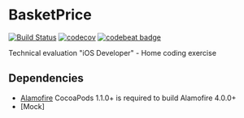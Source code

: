 # BasketPrice

[![Build Status](https://travis-ci.org/madcato/BasketPrice.svg?branch=master)](https://travis-ci.org/madcato/BasketPrice)
[![codecov](https://codecov.io/gh/madcato/BasketPrice/branch/master/graph/badge.svg)](https://codecov.io/gh/madcato/BasketPrice)
[![codebeat badge](https://codebeat.co/badges/2f94351b-78c7-47dd-a867-a1ffb97fcb3a)](https://codebeat.co/projects/github-com-madcato-basketprice-master)

Technical evaluation "iOS Developer" - Home coding exercise


## Dependencies

- [Alamofire](https://github.com/Alamofire/Alamofire) CocoaPods 1.1.0+ is required to build Alamofire 4.0.0+
- [Mock]